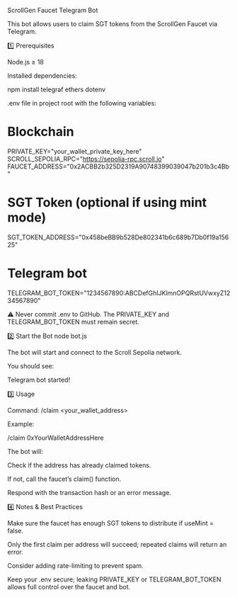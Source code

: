 ScrollGen Faucet Telegram Bot

This bot allows users to claim SGT tokens from the ScrollGen Faucet via Telegram.

1️⃣ Prerequisites

Node.js ≥ 18

Installed dependencies:

npm install telegraf ethers dotenv


.env file in project root with the following variables:

# Blockchain
PRIVATE_KEY="your_wallet_private_key_here"
SCROLL_SEPOLIA_RPC="https://sepolia-rpc.scroll.io"
FAUCET_ADDRESS="0x2ACBB2b325D2319A90748399039047b201b3c4Bb"

# SGT Token (optional if using mint mode)
SGT_TOKEN_ADDRESS="0x458beBB9b528De802341b6c689b7Db0f19a15625"

# Telegram bot
TELEGRAM_BOT_TOKEN="1234567890:ABCDefGhIJKlmnOPQRstUVwxyZ1234567890"


⚠️ Never commit .env to GitHub. The PRIVATE_KEY and TELEGRAM_BOT_TOKEN must remain secret.

2️⃣ Start the Bot
node bot.js


The bot will start and connect to the Scroll Sepolia network.

You should see:

Telegram bot started!

3️⃣ Usage

Command: /claim <your_wallet_address>

Example:

/claim 0xYourWalletAddressHere


The bot will:

Check if the address has already claimed tokens.

If not, call the faucet’s claim() function.

Respond with the transaction hash or an error message.

4️⃣ Notes & Best Practices

Make sure the faucet has enough SGT tokens to distribute if useMint = false.

Only the first claim per address will succeed; repeated claims will return an error.

Consider adding rate-limiting to prevent spam.

Keep your .env secure; leaking PRIVATE_KEY or TELEGRAM_BOT_TOKEN allows full control over the faucet and bot.
